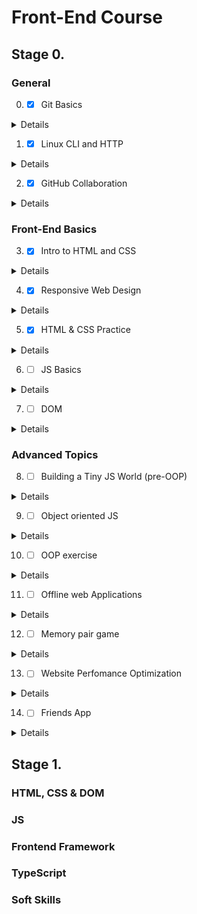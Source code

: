 # Front-End Course

## Stage 0.

### General

0. - [x] Git Basics 
<details>

| Effect | Description |
| --- | --- |
| New     | commands terminal diff -u, wdiff, patch |
| Suprise | Git created in 2005 |
| Use     | commands terminal git commit --amend, git revert, git log --graph --oneline, git merge --abort |

![Course Introduction to Git and GitHub week1](./images/git/Screenshot%202022-08-10%20at%2017.36.51.png)
![Course Introduction to Git and GitHub week2](./images/git/Screenshot%202022-08-10%20at%2017.37.32.png)
![practice: Introduction Sequence](./images/git/Screenshot%202022-08-11%20at%2020.34.48.png)
![practice: Push&Pull](./images/git/Screenshot%202022-08-11%20at%2023.25.11.png)
</details>

1. - [x] Linux CLI and HTTP
<details>

| Effect | Description |
| --- | --- |
| New     | Linux commands |
| Suprise | Difference between HTTP and HTTPS: additional protocol SSL or TLS |
| Use     | Linux commands |

![Linux Survival quiz1](./images/linux/Screenshot%202022-08-16%20at%2017.28.28.png)
![Linux Survival quiz2](./images/linux/Screenshot%202022-08-16%20at%2018.18.45.png)
![Linux Survival quiz3](./images/linux/Screenshot%202022-08-16%20at%2020.24.18.png)
![Linux Survival quiz4](./images/linux/Screenshot%202022-08-22%20at%2018.57.49.png)
</details>

2. - [x] GitHub Collaboration
<details>

| Effect | Description |
| --- | --- |
| New     | Tracking Issues |
| Suprise | Arguments git pull, push, fetch |
| Use     | Tracking Issues |

![Course Introduction to Git and GitHub week3](./images/git/Screenshot%202022-08-25%20at%2018.10.43.png)
![Course Introduction to Git and GitHub week4](./images/git/Screenshot%202022-08-25%20at%2019.37.39.png)
![practice: cherry-pick](./images/git/Screenshot%202022-08-28%20at%2017.48.55.png)
![practice: Git Remotes](./images/git/Screenshot%202022-08-28%20at%2017.49.19.png)
</details>

### Front-End Basics

3. - [x] Intro to HTML and CSS
<details>

| Effect | Description |
| --- | --- |
| New     | HTML: Browser-sync, https://jsfiddle.net/, https://codepen.io/, html entities [&lt, &gt, &amp, &nbsp, &quot]; CSS: Combining Selectors, box-sizing: border-box;, Star Selector, Collapsing Margins, Floating Elements and the clear property, Twitter Bootstrap |
| Suprise | WHATWG does NOT version HTML. It's just HTML.|
| Use     | HTML: Browser-sync, https://jsfiddle.net/, https://codepen.io/, html entities [&lt, &gt, &amp, &nbsp, &quot]; CSS: Combining Selectors, box-sizing: border-box;, Star Selector, Collapsing Margins, Floating Elements and the clear property, Twitter Bootstrap |

![Course HTML, CSS, and Javascript for Web Developers week1](./images/coursera_html/Screenshot%202022-09-01%20at%2017.05.25.png)
![Course HTML, CSS, and Javascript for Web Developers week2](./images/coursera_css/Screenshot%202022-09-01%20at%2017.06.11.png)
</details>

4. - [x] Responsive Web Design
<details>

| Effect | Description |
| --- | --- |
| New     | @media print, flex: 1 1 auto; CSS Grid Layout |
| Suprise | - |
| Use     | @media print, flex: 1 1 auto; CSS Grid Layout |

![Flexbox Froggy](./images/css_flexbox/Screenshot%202022-09-02%20at%2021.14.44.png)
![Grid Garden](./images/css_grid_layout/Screenshot%202022-09-02%20at%2021.13.43.png)
</details>

5. - [x] HTML & CSS Practice
<details>

[demo](https://hpavlova.github.io/html-css-popup/)
[code](https://github.com/HPavlova/html-css-popup)

| Effect | Description |
| --- | --- |
| New     | Practical use of grids |
| Suprise | - |
| Use     | CSS Grid Layout, various options for changing the visibility of elements HTML |
</details>

6. - [ ] JS Basics
<details>

| Effect | Description |
| --- | --- |
| New     | Fake Namespaces, Immediately Invoked Function Expressions (IIFEs), Delete Properties from a JavaScript Object, for: count backwards |
| Suprise | i--, ability to remove the function keyword and colon when defining functions in objects |
| Use     | Immediately Invoked Function Expressions (IIFEs), Delete Properties from a JavaScript Object, for: count backwards |

![Course HTML, CSS, and Javascript for Web Developers week4](./images/coursera_js/Screenshot%202022-09-22%20at%2017.56.27.png)
![FreeCodeCamp Course Basic JavaScript](./images/freeCodeCamp/Screenshot%202022-09-26%20at%2014.03.32.png)
![FreeCodeCamp Course ES6](./images/freeCodeCamp/Screenshot%202022-09-26%20at%2016.43.58.png)
</details>

7. - [ ] DOM
<details>

| Effect | Description |
| --- | --- |
| New     |          |
| Suprise |          |
| Use     |          |
</details>


### Advanced Topics

8. - [ ] Building a Tiny JS World (pre-OOP)
<details>

| Effect | Description |
| --- | --- |
| New     |          |
| Suprise |          |
| Use     |          |
</details>

9. - [ ] Object oriented JS
<details>

| Effect | Description |
| --- | --- |
| New     |          |
| Suprise |          |
| Use     |          |
</details>

10. - [ ] OOP exercise
<details>

| Effect | Description |
| --- | --- |
| New     |          |
| Suprise |          |
| Use     |          |
</details>

11. - [ ] Offline web Applications
<details>

| Effect | Description |
| --- | --- |
| New     |          |
| Suprise |          |
| Use     |          |
</details>

12. - [ ] Memory pair game
<details>

| Effect | Description |
| --- | --- |
| New     |          |
| Suprise |          |
| Use     |          |
</details>

13. - [ ] Website Perfomance Optimization
<details>

| Effect | Description |
| --- | --- |
| New     |          |
| Suprise |          |
| Use     |          |
</details>

14. - [ ] Friends App
<details>

| Effect | Description |
| --- | --- |
| New     |          |
| Suprise |          |
| Use     |          |
</details>


## Stage 1.

### HTML, CSS & DOM

### JS

### Frontend Framework

### TypeScript

### Soft Skills
